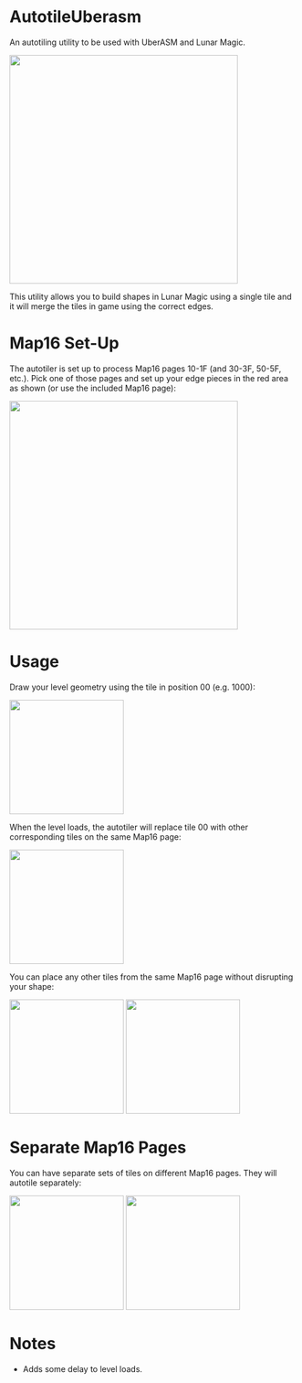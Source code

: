 # AutotileUberasm
An autotiling utility to be used with UberASM and Lunar Magic.

<img src="https://github.com/CircleFriendo/AutotileUberasm/assets/131226495/8672fdab-f12d-4fe1-8415-484fa9946e1b" width="400">

This utility allows you to build shapes in Lunar Magic using a single tile and it will merge the tiles in game using the correct edges.

# Map16 Set-Up
The autotiler is set up to process Map16 pages 10-1F (and 30-3F, 50-5F, etc.).
Pick one of those pages and set up your edge pieces in the red area as shown (or use the included Map16 page):

<img src="https://github.com/CircleFriendo/AutotileUberasm/assets/131226495/179cd246-0fbf-49fc-bc14-9e8d86390afc" width="400">

# Usage
Draw your level geometry using the tile in position 00 (e.g. 1000):

<img src="https://github.com/CircleFriendo/AutotileUberasm/assets/131226495/dffe3bb0-9875-4d0d-9c87-4437d92d8a19" width="200">

When the level loads, the autotiler will replace tile 00 with other corresponding tiles on the same Map16 page:

<img src="https://github.com/CircleFriendo/AutotileUberasm/assets/131226495/8b18eb94-5788-413e-96ed-bae521a2316b" width="200">

You can place any other tiles from the same Map16 page without disrupting your shape:

<img src="https://github.com/CircleFriendo/AutotileUberasm/assets/131226495/6e2bf377-90a5-4281-9c43-e8a715e2c96d" width="200">
<img src="https://github.com/CircleFriendo/AutotileUberasm/assets/131226495/d03b48cd-9b69-4d8e-ac60-0d6a87179942" width="200">

# Separate Map16 Pages
You can have separate sets of tiles on different Map16 pages. They will autotile separately:

<img src="https://github.com/CircleFriendo/AutotileUberasm/assets/131226495/8cf5684c-3a71-4505-a95f-2b38263ab959" width="200">
<img src="https://github.com/CircleFriendo/AutotileUberasm/assets/131226495/821341ba-b7b8-432e-8092-ecf8d1661e72" width="200">

# Notes
* Adds some delay to level loads.
